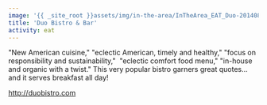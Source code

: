 ```yaml
---
image: '{{ _site_root }}assets/img/in-the-area/InTheArea_EAT_Duo-20140820164735.jpg'
title: 'Duo Bistro & Bar'
activity: eat
---
```

<p>"New American cuisine,"&nbsp;"eclectic American, timely and healthy," "focus on responsibility and sustainability,"&nbsp;&nbsp;"eclectic comfort food menu," "in-house and organic with a twist." This very&nbsp;popular bistro&nbsp;garners great quotes... and it serves breakfast all day!&nbsp;</p><p><a href="http://duobistro.com">http://duobistro.com</a></p>